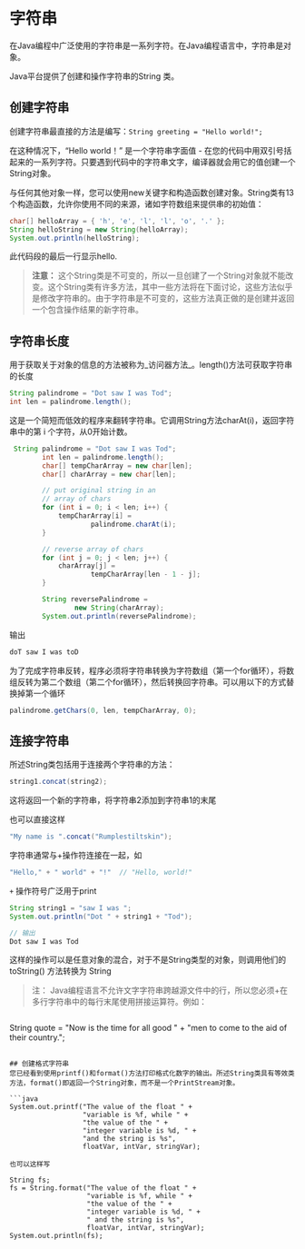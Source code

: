 # 字符串

在Java编程中广泛使用的字符串是一系列字符。在Java编程语言中，字符串是对象。

Java平台提供了创建和操作字符串的String 类。

## 创建字符串
创建字符串最直接的方法是编写：`String greeting = "Hello world!";`

在这种情况下，“Hello world！” 是一个字符串字面值 - 在您的代码中用双引号括起来的一系列字符。只要遇到代码中的字符串文字，编译器就会用它的值创建一个String对象。

与任何其他对象一样，您可以使用new关键字和构造函数创建对象。String类有13个构造函数，允许你使用不同的来源，诸如字符数组来提供串的初始值：

```java
char[] helloArray = { 'h', 'e', 'l', 'l', 'o', '.' };
String helloString = new String(helloArray);
System.out.println(helloString);
```

此代码段的最后一行显示hello.

> **注意：**  这个String类是不可变的，所以一旦创建了一个String对象就不能改变。这个String类有许多方法，其中一些方法将在下面讨论，这些方法似乎是修改字符串的。由于字符串是不可变的，这些方法真正做的是创建并返回一个包含操作结果的新字符串。

## 字符串长度
用于获取关于对象的信息的方法被称为_访问器方法_。length()方法可获取字符串的长度

```java
String palindrome = "Dot saw I was Tod";
int len = palindrome.length();
```

这是一个简短而低效的程序来翻转字符串。它调用String方法charAt(i)，返回字符串中的第 i 个字符，从0开始计数。

```java
 String palindrome = "Dot saw I was Tod";
        int len = palindrome.length();
        char[] tempCharArray = new char[len];
        char[] charArray = new char[len];

        // put original string in an
        // array of chars
        for (int i = 0; i < len; i++) {
            tempCharArray[i] =
                    palindrome.charAt(i);
        }

        // reverse array of chars
        for (int j = 0; j < len; j++) {
            charArray[j] =
                    tempCharArray[len - 1 - j];
        }

        String reversePalindrome =
                new String(charArray);
        System.out.println(reversePalindrome);
```

输出

```java
doT saw I was toD
```

为了完成字符串反转，程序必须将字符串转换为字符数组（第一个for循环），将数组反转为第二个数组（第二个for循环），然后转换回字符串。可以用以下的方式替换掉第一个循环

```java
palindrome.getChars(0, len, tempCharArray, 0);
```

## 连接字符串

所述String类包括用于连接两个字符串的方法：

```java
string1.concat(string2); 
```
这将返回一个新的字符串，将字符串2添加到字符串1的末尾

也可以直接这样
```java
"My name is ".concat("Rumplestiltskin");
```

字符串通常与+操作符连接在一起，如

```java
"Hello," + " world" + "!"  // "Hello, world!"
```

`+` 操作符号广泛用于print

```java
String string1 = "saw I was ";
System.out.println("Dot " + string1 + "Tod");

// 输出
Dot saw I was Tod
```

这样的操作可以是任意对象的混合，对于不是String类型的对象，则调用他们的  toString() 方法转换为 String

> 注：  Java编程语言不允许文字字符串跨越源文件中的行，所以您必须+在多行字符串中的每行末尾使用拼接运算符。例如：

>```java
String quote = 
    "Now is the time for all good " +
    "men to come to the aid of their country.";
```

## 创建格式字符串
您已经看到使用printf()和format()方法打印格式化数字的输出。所述String类具有等效类方法，format()即返回一个String对象，而不是一个PrintStream对象。

```java
System.out.printf("The value of the float " +
                  "variable is %f, while " +
                  "the value of the " + 
                  "integer variable is %d, " +
                  "and the string is %s", 
                  floatVar, intVar, stringVar); 

也可以这样写

String fs;
fs = String.format("The value of the float " +
                   "variable is %f, while " +
                   "the value of the " + 
                   "integer variable is %d, " +
                   " and the string is %s",
                   floatVar, intVar, stringVar);
System.out.println(fs);
```